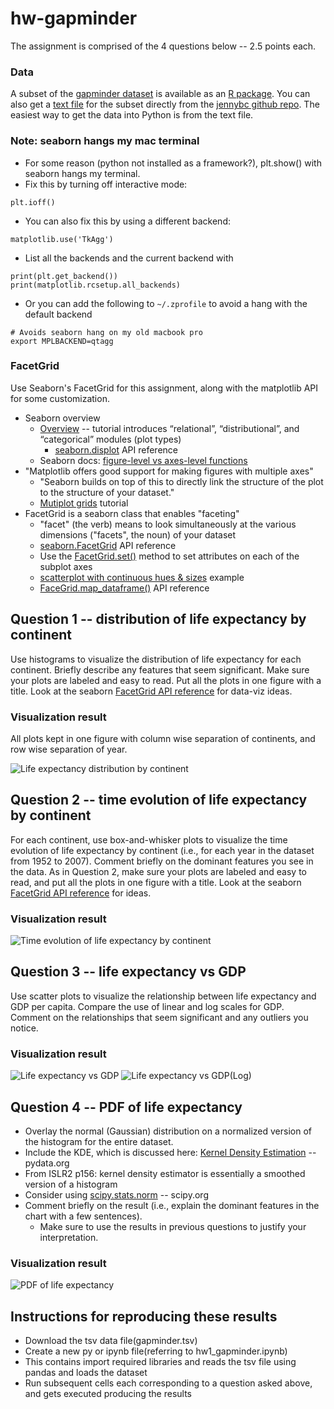 # hw-gapminder

The assignment is comprised of the 4 questions below -- 2.5 points each.

### Data

A subset of the [gapminder dataset](https://www.gapminder.org/data/) is available as an 
[R package](https://cran.r-project.org/web/packages/gapminder/README.html).
You can also get a [text file](https://github.com/jennybc/gapminder#plain-text-delimited-files)
for the subset directly from the [jennybc github repo](https://github.com/jennybc/gapminder).
The easiest way to get the data into Python is from the text file.

### Note: seaborn hangs my mac terminal

* For some reason (python not installed as a framework?), plt.show() with seaborn hangs my terminal.  
* Fix this by turning off interactive mode:
```
plt.ioff()
```
* You can also fix this by using a different backend:
```
matplotlib.use('TkAgg')
```
* List all the backends and the current backend with
```
print(plt.get_backend())
print(matplotlib.rcsetup.all_backends)
```
* Or you can add the following to `~/.zprofile` to avoid a hang with the default backend
```
# Avoids seaborn hang on my old macbook pro
export MPLBACKEND=qtagg
```

### FacetGrid

Use Seaborn's FacetGrid for this assignment, along with the matplotlib API for some customization.

* Seaborn overview
  * [Overview](https://seaborn.pydata.org/tutorial/function_overview.html) -- tutorial introduces “relational”, “distributional”, and “categorical” modules (plot types)
    * [seaborn.displot](https://seaborn.pydata.org/generated/seaborn.displot.html) API reference
  * Seaborn docs: [figure-level vs axes-level functions](https://seaborn.pydata.org/tutorial/function_overview.html)
* "Matplotlib offers good support for making figures with multiple axes"
  * "Seaborn builds on top of this to directly link the structure of the plot to the structure of your dataset."
  * [Mutiplot grids](https://seaborn.pydata.org/tutorial/axis_grids.html) tutorial
* FacetGrid is a seaborn class that enables "faceting"
  * "facet" (the verb) means to look simultaneously at the various dimensions ("facets", the noun) of your dataset
  * [seaborn.FacetGrid](https://seaborn.pydata.org/generated/seaborn.FacetGrid.html) API reference
  * Use the [FacetGrid.set()](https://seaborn.pydata.org/generated/seaborn.FacetGrid.set.html) method to set attributes on each of the subplot axes
  * [scatterplot with continuous hues & sizes](https://seaborn.pydata.org/examples/scatterplot_sizes.html) example
  * [FaceGrid.map_dataframe()](https://seaborn.pydata.org/generated/seaborn.FacetGrid.map_dataframe.html) API reference

## Question 1 -- distribution of life expectancy by continent

Use histograms to visualize the distribution of life expectancy for each continent. 
Briefly describe any features that seem significant. 
Make sure your plots are labeled and easy to read. 
Put all the plots in one figure with a title.
Look at the seaborn [FacetGrid API reference](https://seaborn.pydata.org/generated/seaborn.FacetGrid.html)
for data-viz ideas.

### Visualization result

All plots kept in one figure with column wise separation of continents, and row wise separation of year.

![Life expectancy distribution by continent](https://user-images.githubusercontent.com/45035308/195228392-9d3e3dc3-cd88-47d0-83e4-9411f4f707ff.png)


## Question 2 -- time evolution of life expectancy by continent

For each continent, use box-and-whisker plots to visualize the time evolution of life expectancy by 
continent (i.e., for each year in the dataset from 1952 to 2007). 
Comment briefly on the dominant features you see in the data.
As in Question 2, make sure your plots are labeled and easy to read, and put all the plots in one figure with a title.
Look at the seaborn [FacetGrid API reference](https://seaborn.pydata.org/generated/seaborn.FacetGrid.html)
for ideas.

### Visualization result

![Time evolution of life expectancy by continent](https://user-images.githubusercontent.com/45035308/195228435-9887c3c2-92de-401c-8a64-c477acd9e4cc.png)


## Question 3 -- life expectancy vs GDP

Use scatter plots to visualize the relationship between life expectancy and GDP per capita. 
Compare the use of linear and log scales for GDP. Comment on the relationships that seem significant and any outliers you notice.

### Visualization result

![Life expectancy vs GDP](https://user-images.githubusercontent.com/45035308/195228481-506a83f5-49b3-43ff-af4b-f5dbba802033.png)
![Life expectancy vs GDP(Log)](https://user-images.githubusercontent.com/45035308/195228499-afa8e467-45bf-439d-87b8-4443654b811b.png)


## Question 4 -- PDF of life expectancy

* Overlay the normal (Gaussian) distribution on a normalized version of the histogram for the entire dataset.
* Include the KDE, which is discussed here: [Kernel Density Estimation](https://seaborn.pydata.org/tutorial/distributions.html#kernel-density-estimation) -- pydata.org
* From ISLR2 p156: kernel density estimator is essentially a smoothed version of a histogram
* Consider using [scipy.stats.norm](https://docs.scipy.org/doc/scipy/reference/generated/scipy.stats.norm.html) -- scipy.org
* Comment briefly on the result (i.e., explain the dominant features in the chart with a few sentences).
  * Make sure to use the results in previous questions to justify your interpretation.

### Visualization result

![PDF of life expectancy](https://user-images.githubusercontent.com/45035308/195228537-5c7e9b0f-98da-4afa-a394-404ffea0db6b.png)


## Instructions for reproducing these results

* Download the tsv data file(gapminder.tsv)
* Create a new py or ipynb file(referring to hw1_gapminder.ipynb)
* This contains import required libraries and reads the tsv file using pandas and loads the dataset
* Run subsequent cells each corresponding to a question asked above, and gets executed producing the results



